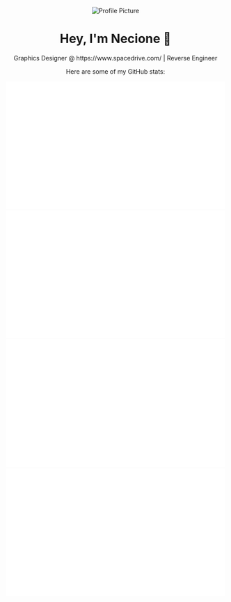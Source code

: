 
<p align="center">
  <a href="#">
    
  </a>
  <p align="center">
   <img width="150" height="150" src="https://file.coffee/u/YrJll6_3aBhGe_WGJGHS8.png" alt="Profile Picture">
  </p>
  <h1 align="center"><b>Hey, I'm Necione 👋</b></h1>
  <p align="center">
  Graphics Designer @ https://www.spacedrive.com/ | Reverse Engineer
</p>

<p align="center">
  <p align="center">
    Here are some of my GitHub stats:
  </p>
  <img src="https://raw.githubusercontent.com/necione/github-stats/master/generated/overview.svg#gh-dark-mode-only" />
  <img src="https://raw.githubusercontent.com/necione/github-stats/master/generated/languages.svg#gh-dark-mode-only" />
  <img src="https://raw.githubusercontent.com/necione/github-stats/master/generated/overview.svg#gh-light-mode-only" />
  <img src="https://raw.githubusercontent.com/necione/github-stats/master/generated/languages.svg#gh-light-mode-only" />
</p>
